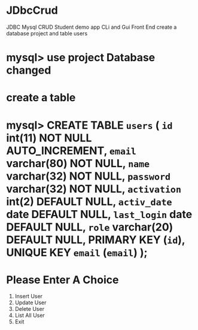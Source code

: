 # JDbcCrud

JDBC Mysql CRUD Student demo app CLi and Gui Front End
create a database project and table users

mysql> use project
Database changed
========================================
create a table
=========================================
mysql>  CREATE TABLE `users` (
  `id` int(11) NOT NULL AUTO_INCREMENT,
  `email` varchar(80) NOT NULL,
  `name` varchar(32) NOT NULL,
  `password` varchar(32) NOT NULL,
  `activation` int(2) DEFAULT NULL,
  `activ_date` date DEFAULT NULL,
  `last_login` date DEFAULT NULL,
  `role` varchar(20) DEFAULT NULL,
  PRIMARY KEY (`id`),
  UNIQUE KEY `email` (`email`)
);
==============================
Please Enter  A Choice
==============================
 1. Insert User 
 2. Update User 
 3. Delete User 
 4. List All User 
 0. Exit 
